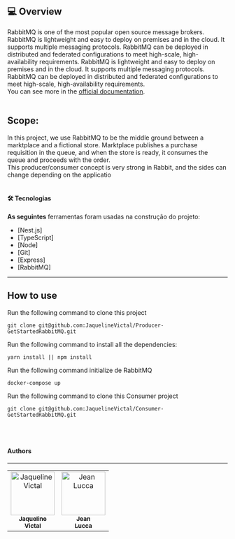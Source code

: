 <h2>💻 Overview </h2>

RabbitMQ is one of the most popular open source message brokers. RabbitMQ is lightweight and easy to deploy on premises and in the cloud. It supports multiple messaging protocols. RabbitMQ can be deployed in distributed and federated configurations to meet high-scale, high-availability requirements.
RabbitMQ is lightweight and easy to deploy on premises and in the cloud. It supports multiple messaging protocols. RabbitMQ can be deployed in distributed and federated configurations to meet high-scale, high-availability requirements.
<br>
You can see more in the [official documentation](https://www.rabbitmq.com/documentation.html).
<br>
<br>

## Scope:

In this project, we use RabbitMQ to be the middle ground between a marktplace and a fictional store. Marktplace publishes a purchase requisition in the queue, and when the store is ready, it consumes the queue and proceeds with the order.
<br>
This producer/consumer concept is very strong in Rabbit, and the sides can change depending on the applicatio
<br>
<br>

#### 🛠 Tecnologias

**As seguintes** ferramentas foram usadas na construção do projeto:

- [Nest.js]
- [TypeScript]
- [Node]
- [Git]
- [Express]
- [RabbitMQ]

<hr>

## How to use

Run the following command to clone this project

```
git clone git@github.com:JaquelineVictal/Producer-GetStartedRabbitMQ.git
```

Run the following command to install all the dependencies:

```
yarn install || npm install
```

Run the following command initialize de RabbitMQ

```
docker-compose up
```
Run the following command to clone this Consumer project

```
git clone git@github.com:JaquelineVictal/Consumer-GetStartedRabbitMQ.git
```
<br>
<br>

#### Authors
---

 <table>
	<tr>  
		<td align="center">
			<a href="https://github.com/JaquelineVictal">
				<img
					width="100px"
					height="auto"
					src="https://github.com/JaquelineVictal.png"
					alt="Jaqueline Victal"
				/>
				<br />
				<sub>
					<b>Jaqueline<br>Victal</b>
				</sub>
			</a>
		</td>
		<td align="center">
			<a href="https://github.com/jeanlucca19/node-pg-migrate">
				<img
					width="100px"
					height="auto"
					src="https://avatars.githubusercontent.com/u/83885005?v=4"
					alt="Jean Lucca"
				/>
				<br />
				<sub>
					<b>Jean<br>Lucca</b>
				</sub>
			</a>
		</td>
</table>